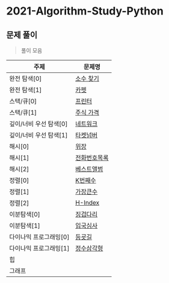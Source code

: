 # 2021-Algorithm-Study-Python

## 문제 풀이

> 풀이 모음

| 주제                | 문제명                                                       |
| ------------------- | ------------------------------------------------------------ |
| 완전 탐색[0]           | [소수 찾기](https://jjuyaa.tistory.com/125)|
| 완전 탐색[1]           | [카펫](https://jjuyaa.tistory.com/127)|
| 스택/큐[0]            | [프린터](https://jjuyaa.tistory.com/128)|
| 스택/큐[1]            | [주식 가격](https://jjuyaa.tistory.com/129)|
| 깊이/너비 우선 탐색[0]    | [네트워크](https://jjuyaa.tistory.com/130)|
| 깊이/너비 우선 탐색[1]    | [타켓넘버](https://jjuyaa.tistory.com/131)|
| 해시[0]                | [위장](https://jjuyaa.tistory.com/132)|
| 해시[1]                | [전화번호목록](https://jjuyaa.tistory.com/133)|
| 해시[2]                | [베스트앨범]()|
| 정렬[0]                | [K번째수](https://jjuyaa.tistory.com/155)|
| 정렬[1]                | [가장큰수](https://jjuyaa.tistory.com/154)|
| 정렬[2]                | [H-Index](https://jjuyaa.tistory.com/156)|
| 이분탐색[0]                | [징검다리](https://jjuyaa.tistory.com/174)|
| 이분탐색[1]            |[입국심사](https://jjuyaa.tistory.com/177)|
| 다이나믹 프로그래밍[0]    |[등굣길](https://jjuyaa.tistory.com/178)|
| 다이나믹 프로그래밍[1]    |[정수삼각형](https://jjuyaa.tistory.com/179)|
| 힙                  |                                                              |
| 그래프              |                                                              |